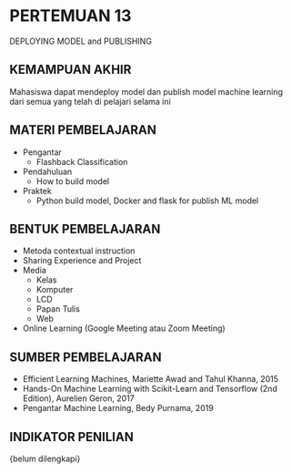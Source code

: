 # **PERTEMUAN 13**
DEPLOYING MODEL and PUBLISHING

## **KEMAMPUAN AKHIR**
Mahasiswa dapat mendeploy model dan publish model machine learning dari semua yang telah di pelajari selama ini

## **MATERI PEMBELAJARAN**
- Pengantar
    - Flashback Classification
- Pendahuluan 
    - How to build model
- Praktek
    - Python build model, Docker and flask for publish ML model

## **BENTUK PEMBELAJARAN**
- Metoda contextual instruction
- Sharing Experience and Project
- Media 
    - Kelas
    - Komputer
    - LCD
    - Papan Tulis
    - Web
- Online Learning (Google Meeting atau Zoom Meeting)

## **SUMBER PEMBELAJARAN**
- Efficient Learning Machines, Mariette Awad and Tahul Khanna, 2015
- Hands-On Machine Learning with Scikit-Learn and Tensorflow (2nd Edition), Aurelien Geron, 2017
- Pengantar Machine Learning, Bedy Purnama, 2019

## **INDIKATOR PENILIAN**
{belum dilengkapi}